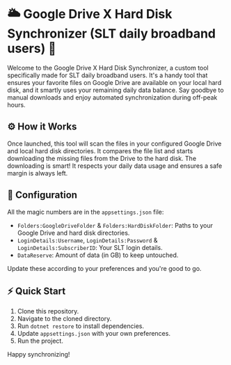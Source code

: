 # 🌥 Google Drive X Hard Disk Synchronizer (SLT daily broadband users) 💾

Welcome to the Google Drive X Hard Disk Synchronizer, a custom tool specifically made for SLT daily broadband users. It's a handy tool that ensures your favorite files on Google Drive are available on your local hard disk, and it smartly uses your remaining daily data balance. Say goodbye to manual downloads and enjoy automated synchronization during off-peak hours.

## ⚙ How it Works

Once launched, this tool will scan the files in your configured Google Drive and local hard disk directories. It compares the file list and starts downloading the missing files from the Drive to the hard disk. The downloading is smart! It respects your daily data usage and ensures a safe margin is always left.

## 🔧 Configuration

All the magic numbers are in the `appsettings.json` file:

- `Folders:GoogleDriveFolder` & `Folders:HardDiskFolder`: Paths to your Google Drive and hard disk directories.
- `LoginDetails:Username`, `LoginDetails:Password` & `LoginDetails:SubscriberID`: Your SLT login details.
- `DataReserve`: Amount of data (in GB) to keep untouched.

Update these according to your preferences and you're good to go.

## ⚡ Quick Start

1. Clone this repository.
2. Navigate to the cloned directory.
3. Run `dotnet restore` to install dependencies.
4. Update `appsettings.json` with your own preferences.
5. Run the project.

Happy synchronizing!

